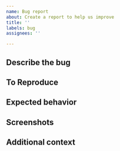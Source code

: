 ```yaml
---
name: Bug report
about: Create a report to help us improve
title: ''
labels: bug
assignees: ''

---
```


## Describe the bug
<!--A clear and concise description of what the bug is.-->

## To Reproduce
<!--Steps to reproduce the behavior:
1. Go to '...'
2. Click on '....'
3. Scroll down to '....'
4. See error-->

## Expected behavior
<!--A clear and concise description of what you expected to happen.-->

## Screenshots
<!--If applicable, add screenshots to help explain your problem.-->

## Additional context
<!--Add any other context about the problem here.-->